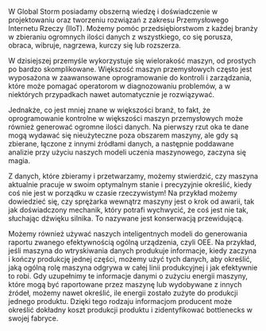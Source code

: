W Global Storm posiadamy obszerną wiedzę i doświadczenie w projektowaniu oraz tworzeniu rozwiązań z zakresu Przemysłowego Internetu Rzeczy (IIoT). Możemy pomóc przedsiębiorstwom z każdej branży w zbieraniu ogromnych ilości danych z wszystkiego, co się porusza, obraca, wibruje, nagrzewa, kurczy się lub rozszerza.

W dzisiejszej przemyśle wykorzystuje się wielorakość maszyn, od prostych po bardzo skomplikowane. Większość maszyn przemysłowych często jest wyposażona w zaawansowane oprogramowanie do kontroli i zarządzania, które może pomagać operatorom w diagnozowaniu problemów, a w niektórych przypadkach nawet automatycznie je rozwiązywać.

Jednakże, co jest mniej znane w większości branż, to fakt, że oprogramowanie kontrolne w większości maszyn przemysłowych może również generować ogromne ilości danych. Na pierwszy rzut oka te dane mogą wydawać się nieużyteczne poza obszarem maszyny, ale gdy są zbierane, łączone z innymi źródłami danych, a następnie poddawane analizie przy użyciu naszych modeli uczenia maszynowego, zaczyna się magia.

Z danych, które zbieramy i przetwarzamy, możemy stwierdzić, czy maszyna aktualnie pracuje w swoim optymalnym stanie i precyzyjnie określić, kiedy coś nie jest w porządku w czasie rzeczywistym! Na przykład możemy dowiedzieć się, czy sprężarka wewnątrz maszyny jest o krok od awarii, tak jak doświadczony mechanik, który potrafi wychwycić, że coś jest nie tak, słuchając dźwięku silnika. To nazywane jest konserwacją przewidującą.

Możemy również używać naszych inteligentnych modeli do generowania raportu zwanego efektywnością ogólną urządzenia, czyli OEE. Na przykład, jeśli maszyna do wtryskiwania danych produkuje informacje, kiedy zaczyna i kończy produkcję jednej części, możemy użyć tych danych, aby określić, jaką ogólną rolę maszyna odgrywa w całej linii produkcyjnej i jak efektywnie to robi. Gdy uzupełnimy te informacje danymi o zużyciu energii maszyny, które mogą być raportowane przez maszynę lub wydobywane z innych źródeł, możemy nawet określić, ile energii zostało zużyte do produkcji jednego produktu. Dzięki tego rodzaju informacjom producent może określić dokładny koszt produkcji produktu i zidentyfikować bottlenecks w swojej fabryce.
